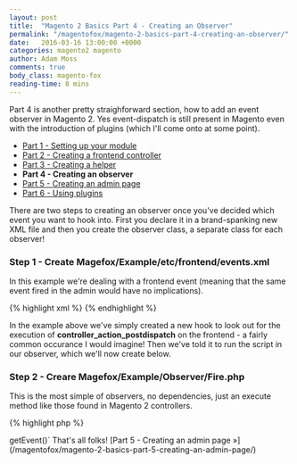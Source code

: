 ```yaml
---
layout: post
title:  "Magento 2 Basics Part 4 - Creating an Observer"
permalink: "/magentofox/magento-2-basics-part-4-creating-an-observer/"
date:   2016-03-16 13:00:00 +0000
categories: magento2 magento
author: Adam Moss
comments: true
body_class: magento-fox
reading-time: 8 mins
---
```


Part 4 is another pretty straighforward section, how to add an event observer in Magento 2. Yes event-dispatch is still present in Magento even with the introduction of plugins (which I'll come onto at some point).

- [Part 1 - Setting up your module](/magentofox/magento-2-basics-part-1-setting-up-your-module/)
- [Part 2 - Creating a frontend controller](/magentofox/magento-2-basics-part-2-creating-a-frontend-controller/)
- [Part 3 - Creating a helper](/magentofox/magento-2-basics-part-3-creating-a-helper/)
- **Part 4 - Creating an observer**
- [Part 5 - Creating an admin page](/magentofox/magento-2-basics-part-5-creating-an-admin-page/)
- [Part 6 - Using plugins](/magentofox/magento-2-basics-part-6-using-plugins/)

There are two steps to creating an observer once you've decided which event you want to hook into. First you declare it in a brand-spanking new XML file and then you create the observer class, a separate class for each observer!

### Step 1 - Create Magefox/Example/etc/frontend/events.xml

In this example we're dealing with a frontend event (meaning that the same event fired in the admin would have no implications).

{% highlight xml %}
<config xmlns:xsi="http://www.w3.org/2001/XMLSchema-instance" xsi:noNamespaceSchemaLocation="urn:magento:framework:Event/etc/events.xsd">
    <event name="controller_action_postdispatch">
        <observer name="magefox.fire" instance="Magefox\Example\Observer\Fire" />
    </event>
</config>
{% endhighlight %}

In the example above we've simply created a new hook to look out for the execution of **controller_action_postdispatch** on the frontend - a fairly common occurance I would imagine! Then we've told it to run the script in our observer, which we'll now create below.

### Step 2 - Creare Magefox/Example/Observer/Fire.php

This is the most simple of observers, no dependencies, just an execute method like those found in Magento 2 controllers.

{% highlight php %}
<?php
namespace Magefox\Example\Observer;

use Magento\Framework\Event\ObserverInterface;

class Fire implements ObserverInterface
{
    /**
     * Test observer to echo "Done"
     *
     * @param \Magento\Framework\Event\Observer $observer
     *
     */
    public function execute(\Magento\Framework\Event\Observer $observer)
    {
        echo "Done";
    }
}
{% endhighlight %}

"Done" will now be echoed annoyingly at the top of the page when the event is dispatched. As with Magento 1 observer data can be accessed with `$observer->getEvent()`

That's all folks!

[Part 5 - Creating an admin page &raquo;](/magentofox/magento-2-basics-part-5-creating-an-admin-page/)